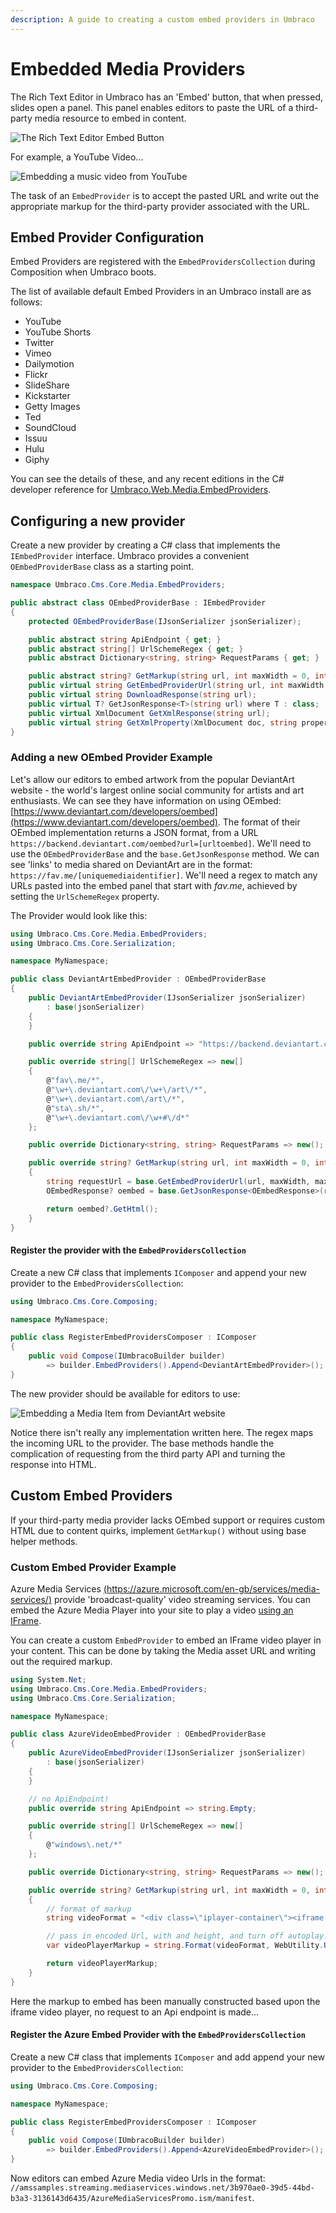 ```yaml
---
description: A guide to creating a custom embed providers in Umbraco
---
```


# Embedded Media Providers

The Rich Text Editor in Umbraco has an 'Embed' button, that when pressed, slides open a panel. This panel enables editors to paste the URL of a third-party media resource to embed in content.

![The Rich Text Editor Embed Button](images/Embed-Button.png)

For example, a YouTube Video...

![Embedding a music video from YouTube](images/Embed-YouTube.png)

The task of an `EmbedProvider` is to accept the pasted URL and write out the appropriate markup for the third-party provider associated with the URL.

## Embed Provider Configuration

Embed Providers are registered with the `EmbedProvidersCollection` during Composition when Umbraco boots.

The list of available default Embed Providers in an Umbraco install are as follows:

* YouTube
* YouTube Shorts
* Twitter
* Vimeo
* Dailymotion
* Flickr
* SlideShare
* Kickstarter
* Getty Images
* Ted
* SoundCloud
* Issuu
* Hulu
* Giphy

You can see the details of these, and any recent editions in the C# developer reference for [Umbraco.Web.Media.EmbedProviders](https://apidocs.umbraco.com/v11/csharp/api/Umbraco.Cms.Core.Media.EmbedProviders.html).

## Configuring a new provider

Create a new provider by creating a C# class that implements the `IEmbedProvider` interface. Umbraco provides a convenient `OEmbedProviderBase` class as a starting point.

```csharp
namespace Umbraco.Cms.Core.Media.EmbedProviders;

public abstract class OEmbedProviderBase : IEmbedProvider
{
    protected OEmbedProviderBase(IJsonSerializer jsonSerializer);

    public abstract string ApiEndpoint { get; }
    public abstract string[] UrlSchemeRegex { get; }
    public abstract Dictionary<string, string> RequestParams { get; }

    public abstract string? GetMarkup(string url, int maxWidth = 0, int maxHeight = 0);
    public virtual string GetEmbedProviderUrl(string url, int maxWidth, int maxHeight);
    public virtual string DownloadResponse(string url);
    public virtual T? GetJsonResponse<T>(string url) where T : class;
    public virtual XmlDocument GetXmlResponse(string url);
    public virtual string GetXmlProperty(XmlDocument doc, string property);
}
```

### Adding a new OEmbed Provider Example

Let's allow our editors to embed artwork from the popular DeviantArt website - the world's largest online social community for artists and art enthusiasts. We can see they have information on using OEmbed: [https://www.deviantart.com/developers/oembed](https://www.deviantart.com/developers/oembed). The format of their OEmbed implementation returns a JSON format, from a URL `https://backend.deviantart.com/oembed?url=[urltoembed]`. We'll need to use the `OEmbedProviderBase` and the `base.GetJsonResponse` method. We can see 'links' to media shared on DeviantArt are in the format: `https://fav.me/[uniquemediaidentifier]`. We'll need a regex to match any URLs pasted into the embed panel that start with _fav.me_, achieved by setting the `UrlSchemeRegex` property.

The Provider would look like this:

```csharp
using Umbraco.Cms.Core.Media.EmbedProviders;
using Umbraco.Cms.Core.Serialization;

namespace MyNamespace;

public class DeviantArtEmbedProvider : OEmbedProviderBase
{
    public DeviantArtEmbedProvider(IJsonSerializer jsonSerializer)
        : base(jsonSerializer)
    {
    }

    public override string ApiEndpoint => "https://backend.deviantart.com/oembed?url=";

    public override string[] UrlSchemeRegex => new[]
    {
        @"fav\.me/*",
        @"\w+\.deviantart.com\/\w+\/art\/*",
        @"\w+\.deviantart.com\/art\/*",
        @"sta\.sh/*",
        @"\w+\.deviantart.com\/\w+#\/d*"
    };

    public override Dictionary<string, string> RequestParams => new();

    public override string? GetMarkup(string url, int maxWidth = 0, int maxHeight = 0)
    {
        string requestUrl = base.GetEmbedProviderUrl(url, maxWidth, maxHeight);
        OEmbedResponse? oembed = base.GetJsonResponse<OEmbedResponse>(requestUrl);

        return oembed?.GetHtml();
    }
}
```

#### Register the provider with the `EmbedProvidersCollection`

Create a new C# class that implements `IComposer` and append your new provider to the `EmbedProvidersCollection`:

```csharp
using Umbraco.Cms.Core.Composing;

namespace MyNamespace;

public class RegisterEmbedProvidersComposer : IComposer
{
    public void Compose(IUmbracoBuilder builder)
        => builder.EmbedProviders().Append<DeviantArtEmbedProvider>();
}
```

The new provider should be available for editors to use:

![Embedding a Media Item from DeviantArt website](images/deviantart-embedded-media.png)

Notice there isn't really any implementation written here. The regex maps the incoming URL to the provider. The base methods handle the complication of requesting from the third party API and turning the response into HTML.

## Custom Embed Providers

If your third-party media provider lacks OEmbed support or requires custom HTML due to content quirks, implement `GetMarkup()` without using base helper methods.

### Custom Embed Provider Example

Azure Media Services [(https://azure.microsoft.com/en-gb/services/media-services/)](https://azure.microsoft.com/en-gb/services/media-services/) provide 'broadcast-quality' video streaming services. You can embed the Azure Media Player into your site to play a video [using an IFrame](https://ampdemo.azureedge.net/azuremediaplayer.html).

You can create a custom `EmbedProvider` to embed an IFrame video player in your content. This can be done by taking the Media asset URL and writing out the required markup.

```csharp
using System.Net;
using Umbraco.Cms.Core.Media.EmbedProviders;
using Umbraco.Cms.Core.Serialization;

namespace MyNamespace;

public class AzureVideoEmbedProvider : OEmbedProviderBase
{
    public AzureVideoEmbedProvider(IJsonSerializer jsonSerializer)
        : base(jsonSerializer)
    {
    }

    // no ApiEndpoint!
    public override string ApiEndpoint => string.Empty;

    public override string[] UrlSchemeRegex => new[]
    {
        @"windows\.net/*"
    };

    public override Dictionary<string, string> RequestParams => new();

    public override string? GetMarkup(string url, int maxWidth = 0, int maxHeight = 0)
    {
        // format of markup
        string videoFormat = "<div class=\"iplayer-container\"><iframe src=\"//aka.ms/ampembed?url={0}\" name=\"azuremediaplayer\" scrolling=\"no\" frameborder=\"no\" align=\"center\" autoplay=\"false\" width=\"{1}\" height=\"{2}\" allowfullscreen></iframe></div>";

        // pass in encoded Url, with and height, and turn off autoplay...
        var videoPlayerMarkup = string.Format(videoFormat, WebUtility.UrlEncode(url) + "&amp;autoplay=false", maxWidth, maxHeight);

        return videoPlayerMarkup;
    }
}
```

Here the markup to embed has been manually constructed based upon the iframe video player, no request to an Api endpoint is made...

#### Register the Azure Embed Provider with the `EmbedProvidersCollection`

Create a new C# class that implements `IComposer` and add append your new provider to the `EmbedProvidersCollection`:

```csharp
using Umbraco.Cms.Core.Composing;

namespace MyNamespace;

public class RegisterEmbedProvidersComposer : IComposer
{
    public void Compose(IUmbracoBuilder builder)
        => builder.EmbedProviders().Append<AzureVideoEmbedProvider>();
}
```

Now editors can embed Azure Media video Urls in the format: `//amssamples.streaming.mediaservices.windows.net/3b970ae0-39d5-44bd-b3a3-3136143d6435/AzureMediaServicesPromo.ism/manifest`.
